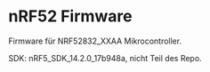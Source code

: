 # nRF52 Firmware

Firmware für NRF52832_XXAA Mikrocontroller.

SDK: nRF5_SDK_14.2.0_17b948a, nicht Teil des Repo.